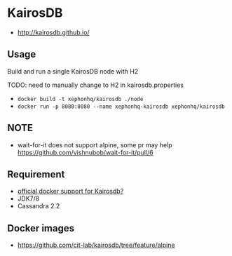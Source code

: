 # KairosDB

- http://kairosdb.github.io/

## Usage

Build and run a single KairosDB node with H2

TODO: need to manually change to H2 in kairosdb.properties

- `docker build -t xephonhq/kairosdb ./node`
- `docker run -p 8080:8080 --name xephonhq-kairosdb xephonhq/kairosdb`

## NOTE

- wait-for-it does not support alpine, some pr may help https://github.com/vishnubob/wait-for-it/pull/6

## Requirement

- [official docker support for Kairosdb?](https://github.com/kairosdb/kairosdb/issues/288)
- JDK7/8
- Cassandra 2.2

## Docker images

- https://github.com/cit-lab/kairosdb/tree/feature/alpine
